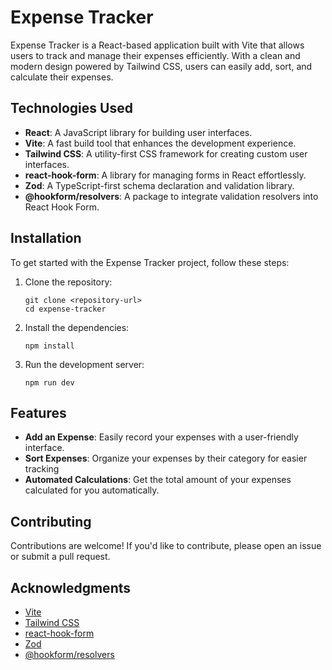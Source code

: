# Expense Tracker

Expense Tracker is a React-based application built with Vite that allows users to track and manage their expenses efficiently. With a clean and modern design powered by Tailwind CSS, users can easily add, sort, and calculate their expenses.

## Technologies Used

- **React**: A JavaScript library for building user interfaces.
- **Vite**: A fast build tool that enhances the development experience.
- **Tailwind CSS**: A utility-first CSS framework for creating custom user interfaces.
- **react-hook-form**: A library for managing forms in React effortlessly.
- **Zod**: A TypeScript-first schema declaration and validation library.
- **@hookform/resolvers**: A package to integrate validation resolvers into React Hook Form.

## Installation

To get started with the Expense Tracker project, follow these steps:

1. Clone the repository:
   ```
   git clone <repository-url>
   cd expense-tracker
   ```
2. Install the dependencies:
   ```
   npm install
   ```
3. Run the development server:
   ```
   npm run dev
   ```

## Features

- **Add an Expense**: Easily record your expenses with a user-friendly interface.
- **Sort Expenses**: Organize your expenses by their category for easier tracking
- **Automated Calculations**: Get the total amount of your expenses calculated for you automatically.

## Contributing

Contributions are welcome! If you'd like to contribute, please open an issue or submit a pull request.

## Acknowledgments

- [Vite](https://vitejs.dev/)
- [Tailwind CSS](https://tailwindcss.com/)
- [react-hook-form](https://react-hook-form.com/)
- [Zod](https://zod.dev/)
- [@hookform/resolvers](https://github.com/react-hook-form/resolvers)
